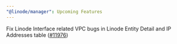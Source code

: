 ```yaml
---
"@linode/manager": Upcoming Features
---
```


Fix Linode Interface related VPC bugs in Linode Entity Detail and IP Addresses table ([#11976](https://github.com/linode/manager/pull/11976))
